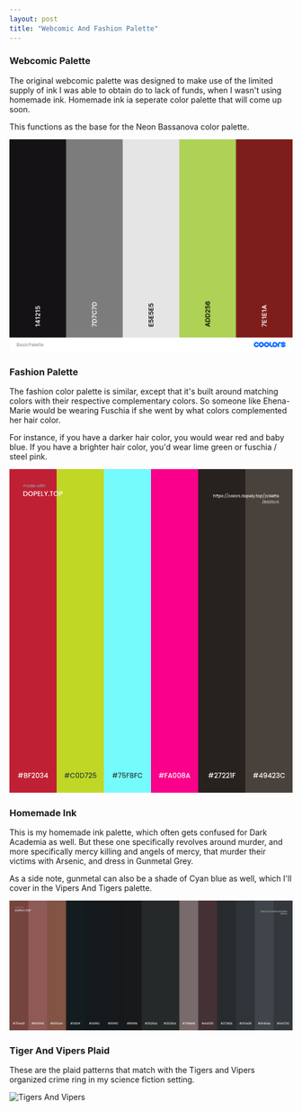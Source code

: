 ```yaml
---
layout: post
title: "Webcomic And Fashion Palette"
---
```

### Webcomic Palette
The original webcomic palette was designed to make use of the limited supply of ink I was able to obtain do to lack of funds, when I wasn't using homemade ink. Homemade ink ia seperate color palette that will come up soon.

This functions as the base for the Neon Bassanova color palette.

![Webcomic Palette](https://github.com/LWFlouisa/PinPalette/blob/main/Images/BasicPalette.png?raw=true)

### Fashion Palette
The fashion color palette is similar, except that it's built around matching colors with their respective complementary colors. So someone like Ehena-Marie would be wearing Fuschia if she went by what colors complemented her hair color.

For instance, if you have a darker hair color, you would wear red and baby blue. If you have a brighter hair color, you'd wear lime green or fuschia / steel pink.

![Fashion Palette](https://github.com/LWFlouisa/PinPalette/blob/main/Images/FashionPalette.png?raw=true)

### Homemade Ink
This is my homemade ink palette, which often gets confused for Dark Academia as well. But these one specifically revolves around murder, and more specifically mercy killing and angels of mercy, that murder their victims with Arsenic, and dress in Gunmetal Grey.

As a side note, gunmetal can also be a shade of Cyan blue as well, which I'll cover in the Vipers And Tigers palette.

![](https://github.com/LWFlouisa/PinPalette/blob/main/Images/MyHomemadeInk.png?raw=true)

### Tiger And Vipers Plaid
These are the plaid patterns that match with the Tigers and Vipers organized crime ring in my science fiction setting.

![Tigers And Vipers]()
